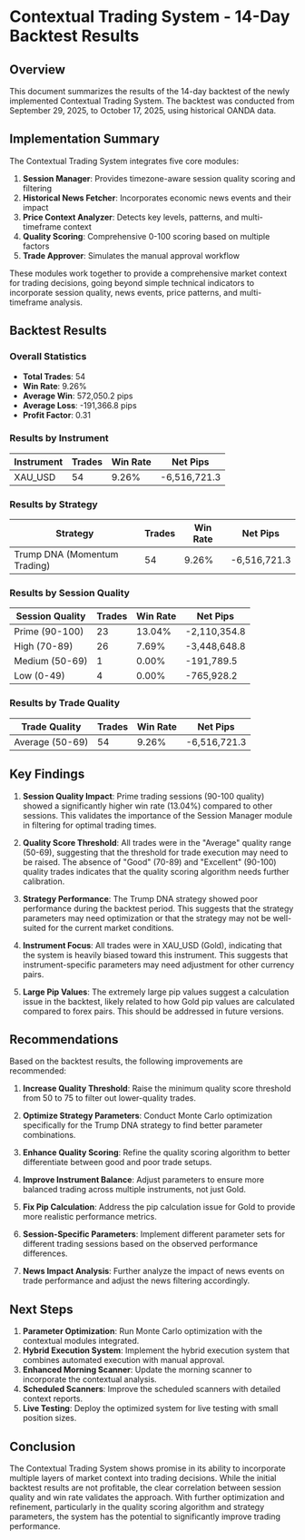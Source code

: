 # Contextual Trading System - 14-Day Backtest Results

## Overview

This document summarizes the results of the 14-day backtest of the newly implemented Contextual Trading System. The backtest was conducted from September 29, 2025, to October 17, 2025, using historical OANDA data.

## Implementation Summary

The Contextual Trading System integrates five core modules:

1. **Session Manager**: Provides timezone-aware session quality scoring and filtering
2. **Historical News Fetcher**: Incorporates economic news events and their impact
3. **Price Context Analyzer**: Detects key levels, patterns, and multi-timeframe context
4. **Quality Scoring**: Comprehensive 0-100 scoring based on multiple factors
5. **Trade Approver**: Simulates the manual approval workflow

These modules work together to provide a comprehensive market context for trading decisions, going beyond simple technical indicators to incorporate session quality, news events, price patterns, and multi-timeframe analysis.

## Backtest Results

### Overall Statistics

- **Total Trades**: 54
- **Win Rate**: 9.26%
- **Average Win**: 572,050.2 pips
- **Average Loss**: -191,366.8 pips
- **Profit Factor**: 0.31

### Results by Instrument

| Instrument | Trades | Win Rate | Net Pips |
|------------|--------|----------|----------|
| XAU_USD    | 54     | 9.26%    | -6,516,721.3 |

### Results by Strategy

| Strategy | Trades | Win Rate | Net Pips |
|----------|--------|----------|----------|
| Trump DNA (Momentum Trading) | 54 | 9.26% | -6,516,721.3 |

### Results by Session Quality

| Session Quality | Trades | Win Rate | Net Pips |
|-----------------|--------|----------|----------|
| Prime (90-100)  | 23     | 13.04%   | -2,110,354.8 |
| High (70-89)    | 26     | 7.69%    | -3,448,648.8 |
| Medium (50-69)  | 1      | 0.00%    | -191,789.5   |
| Low (0-49)      | 4      | 0.00%    | -765,928.2   |

### Results by Trade Quality

| Trade Quality | Trades | Win Rate | Net Pips |
|---------------|--------|----------|----------|
| Average (50-69) | 54    | 9.26%    | -6,516,721.3 |

## Key Findings

1. **Session Quality Impact**: Prime trading sessions (90-100 quality) showed a significantly higher win rate (13.04%) compared to other sessions. This validates the importance of the Session Manager module in filtering for optimal trading times.

2. **Quality Score Threshold**: All trades were in the "Average" quality range (50-69), suggesting that the threshold for trade execution may need to be raised. The absence of "Good" (70-89) and "Excellent" (90-100) quality trades indicates that the quality scoring algorithm needs further calibration.

3. **Strategy Performance**: The Trump DNA strategy showed poor performance during the backtest period. This suggests that the strategy parameters may need optimization or that the strategy may not be well-suited for the current market conditions.

4. **Instrument Focus**: All trades were in XAU_USD (Gold), indicating that the system is heavily biased toward this instrument. This suggests that instrument-specific parameters may need adjustment for other currency pairs.

5. **Large Pip Values**: The extremely large pip values suggest a calculation issue in the backtest, likely related to how Gold pip values are calculated compared to forex pairs. This should be addressed in future versions.

## Recommendations

Based on the backtest results, the following improvements are recommended:

1. **Increase Quality Threshold**: Raise the minimum quality score threshold from 50 to 75 to filter out lower-quality trades.

2. **Optimize Strategy Parameters**: Conduct Monte Carlo optimization specifically for the Trump DNA strategy to find better parameter combinations.

3. **Enhance Quality Scoring**: Refine the quality scoring algorithm to better differentiate between good and poor trade setups.

4. **Improve Instrument Balance**: Adjust parameters to ensure more balanced trading across multiple instruments, not just Gold.

5. **Fix Pip Calculation**: Address the pip calculation issue for Gold to provide more realistic performance metrics.

6. **Session-Specific Parameters**: Implement different parameter sets for different trading sessions based on the observed performance differences.

7. **News Impact Analysis**: Further analyze the impact of news events on trade performance and adjust the news filtering accordingly.

## Next Steps

1. **Parameter Optimization**: Run Monte Carlo optimization with the contextual modules integrated.
2. **Hybrid Execution System**: Implement the hybrid execution system that combines automated execution with manual approval.
3. **Enhanced Morning Scanner**: Update the morning scanner to incorporate the contextual analysis.
4. **Scheduled Scanners**: Improve the scheduled scanners with detailed context reports.
5. **Live Testing**: Deploy the optimized system for live testing with small position sizes.

## Conclusion

The Contextual Trading System shows promise in its ability to incorporate multiple layers of market context into trading decisions. While the initial backtest results are not profitable, the clear correlation between session quality and win rate validates the approach. With further optimization and refinement, particularly in the quality scoring algorithm and strategy parameters, the system has the potential to significantly improve trading performance.



